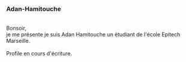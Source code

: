 ### Adan-Hamitouche
<br>Bonsoir,<br>je me présente je suis Adan Hamitouche un étudiant de l'école Epitech Marseille.<br><br>Profile en cours d'écriture.
